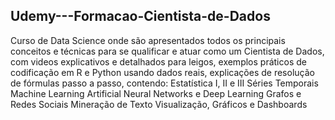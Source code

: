 ## Udemy---Formacao-Cientista-de-Dados
Curso de Data Science onde são apresentados todos os principais conceitos e técnicas para se qualificar e atuar como um Cientista de Dados, com videos explicativos e detalhados para leigos, exemplos práticos de codificação em R e Python usando dados reais, explicações de resolução de fórmulas passo a passo, contendo:
Estatística I, II e III
Séries Temporais
Machine Learning
Artificial Neural Networks e Deep Learning
Grafos e Redes Sociais
Mineração de Texto
Visualização, Gráficos e Dashboards
